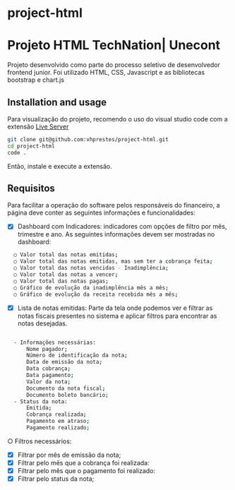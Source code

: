 # project-html


# Projeto HTML TechNation| Unecont


Projeto desenvolvido como parte do processo seletivo de desenvolvedor frontend junior. Foi utilizado HTML, CSS, Javascript e as bibliotecas bootstrap e chart.js

## Installation and usage

Para visualização do projeto, recomendo o uso do visual studio code com a extensão [Live Server](https://marketplace.visualstudio.com/items?itemName=ritwickdey.LiveServer)


```bash
git clone git@github.com:vhprestes/project-html.git
cd project-html
code .
```
Então, instale e execute a extensão.


## Requisitos

Para facilitar a operação do software pelos responsáveis do financeiro, a página deve conter as seguintes informações e funcionalidades:

- [x] Dashboard com Indicadores: indicadores com opções de filtro por mês, trimestre e ano. As seguintes informações devem ser mostradas no dashboard:

```bash
  ○ Valor total das notas emitidas;
  ○ Valor total das notas emitidas, mas sem ter a cobrança feita;
  ○ Valor total das notas vencidas - Inadimplência;
  ○ Valor total das notas a vencer;
  ○ Valor total das notas pagas;
  ○ Gráfico de evolução da inadimplência mês a mês;
  ○ Gráfico de evolução da receita recebida mês a mês;
```


  - [x] Lista de notas emitidas: Parte da tela onde podemos ver e filtrar as notas fiscais presentes no sistema e aplicar filtros para encontrar as notas desejadas.

```bash

  - Informações necessárias:
      Nome pagador;
      Número de identificação da nota;
      Data de emissão da nota;
      Data cobrança;
      Data pagamento;
      Valor da nota;
      Documento da nota fiscal;
      Documento boleto bancário;
  - Status da nota:
      Emitida;
      Cobrança realizada;
      Pagamento em atraso;
      Pagamento realizado;
```

○ Filtros necessários:

- [x] Filtrar por mês de emissão da nota;
- [x] Filtrar pelo mês que a cobrança foi realizada:
- [x] Filtrar pelo mês que o pagamento foi realizado:
- [x] Filtrar pelo status da nota;
